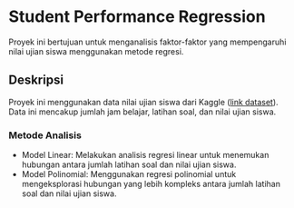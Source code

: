 # Student Performance Regression

Proyek ini bertujuan untuk menganalisis faktor-faktor yang mempengaruhi nilai ujian siswa menggunakan metode regresi.

## Deskripsi

Proyek ini menggunakan data nilai ujian siswa dari Kaggle ([link dataset](https://www.kaggle.com/datasets/nikhil7280/student-performance-multiple-linear-regression)). Data ini mencakup jumlah jam belajar, latihan soal, dan nilai ujian siswa.

### Metode Analisis

- Model Linear: Melakukan analisis regresi linear untuk menemukan hubungan antara jumlah latihan soal dan nilai ujian siswa.
- Model Polinomial: Menggunakan regresi polinomial untuk mengeksplorasi hubungan yang lebih kompleks antara jumlah latihan soal dan nilai ujian siswa.
